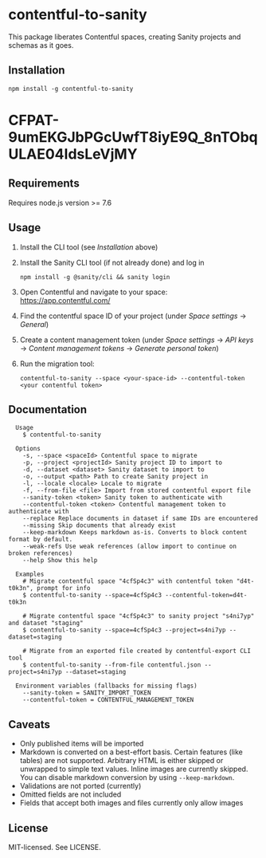 # contentful-to-sanity

This package liberates Contentful spaces, creating Sanity projects and schemas as it goes.

## Installation

```
npm install -g contentful-to-sanity
```
# CFPAT-9umEKGJbPGcUwfT8iyE9Q_8nTObqULAE04IdsLeVjMY
## Requirements

Requires node.js version >= 7.6

## Usage

1. Install the CLI tool (see _Installation_ above)
2. Install the Sanity CLI tool (if not already done) and log in

    `npm install -g @sanity/cli && sanity login`

3. Open Contentful and navigate to your space: https://app.contentful.com/
4. Find the contentful space ID of your project (under _Space settings_ → _General_)
5. Create a content management token (under  _Space settings_ → _API keys_ → _Content management tokens_  → _Generate personal token_)
6. Run the migration tool:

    `contentful-to-sanity --space <your-space-id> --contentful-token <your contentful token>`


## Documentation

```
  Usage
    $ contentful-to-sanity

  Options
    -s, --space <spaceId> Contentful space to migrate
    -p, --project <projectId> Sanity project ID to import to
    -d, --dataset <dataset> Sanity dataset to import to
    -o, --output <path> Path to create Sanity project in
    -l, --locale <locale> Locale to migrate
    -f, --from-file <file> Import from stored contentful export file
    --sanity-token <token> Sanity token to authenticate with
    --contentful-token <token> Contentful management token to authenticate with
    --replace Replace documents in dataset if same IDs are encountered
    --missing Skip documents that already exist
    --keep-markdown Keeps markdown as-is. Converts to block content format by default.
    --weak-refs Use weak references (allow import to continue on broken references)
    --help Show this help

  Examples
    # Migrate contentful space "4cfSp4c3" with contentful token "d4t-t0k3n", prompt for info
    $ contentful-to-sanity --space=4cfSp4c3 --contentful-token=d4t-t0k3n

    # Migrate contentful space "4cfSp4c3" to sanity project "s4ni7yp" and dataset "staging"
    $ contentful-to-sanity --space=4cfSp4c3 --project=s4ni7yp --dataset=staging

    # Migrate from an exported file created by contentful-export CLI tool
    $ contentful-to-sanity --from-file contentful.json --project=s4ni7yp --dataset=staging

  Environment variables (fallbacks for missing flags)
    --sanity-token = SANITY_IMPORT_TOKEN
    --contentful-token = CONTENTFUL_MANAGEMENT_TOKEN
```

## Caveats

- Only published items will be imported
- Markdown is converted on a best-effort basis. Certain features (like tables) are not supported. Arbitrary HTML is either skipped or unwrapped to simple text values. Inline images are currently skipped. You can disable markdown conversion by using `--keep-markdown`.
- Validations are not ported (currently)
- Omitted fields are not included
- Fields that accept both images and files currently only allow images

## License

MIT-licensed. See LICENSE.
